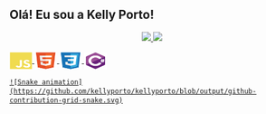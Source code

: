 ##  Olá! Eu sou a Kelly Porto!

<div align="center">
  <a href="https://github.com/kellyporto">
  <img height="180em" src="https://github-readme-stats.vercel.app/api?username=kellyporto&show_icons=false&theme=dracula&include_all_commits=true&count_private=true"/>
  <img height="180em" src="https://github-readme-stats.vercel.app/api/top-langs/?username=kellyporto&layout=compact&langs_count=7&theme=dracula"/>
</div>
  
  <div style="display: inline_block"><br>
   <img align="center" alt="kelly-Js" height="30" width="40" src="https://raw.githubusercontent.com/devicons/devicon/master/icons/javascript/javascript-plain.svg">
   <img align="center" alt="kelly-HTML" height="30" width="40" src="https://raw.githubusercontent.com/devicons/devicon/master/icons/html5/html5-original.svg">
   <img align="center" alt="kelly-CSS" height="30" width="40" src="https://raw.githubusercontent.com/devicons/devicon/master/icons/css3/css3-original.svg">
   <img align="center" alt="kelly-Csharp" height="30" width="40" src="https://raw.githubusercontent.com/devicons/devicon/master/icons/csharp/csharp-original.svg">
    
    ![Snake animation](https://github.com/kellyporto/kellyporto/blob/output/github-contribution-grid-snake.svg)
  
  </div>

